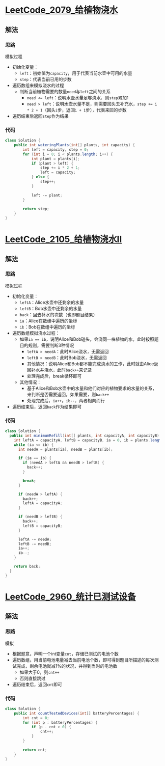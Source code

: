 # [LeetCode_2079_给植物浇水](https://leetcode.cn/problems/watering-plants)
## 解法
### 思路
模拟过程
- 初始化变量：
  - `left`：初始值为`capacity`，用于代表当前水壶中可用的水量
  - `step`：代表当前已用的步数
- 遍历数组来模拟浇水的过程
  - 判断当前植物需要的数量`need`与`left`之间的关系
    - `need <= left`：说明水壶水量足够浇水，则`step`累加1
    - `need > left`：说明水壶水量不足，则需要回头去补充水，`step += i * 2 + 1`（回头`i`步，返回`i + 1`步），代表来回的步数
- 遍历结束后返回`step`作为结果
### 代码
```java
class Solution {
    public int wateringPlants(int[] plants, int capacity) {
        int left = capacity, step = 0;
        for (int i = 0; i < plants.length; i++) {
            int plant = plants[i];
            if (plant > left) {
                step += i * 2 + 1;
                left = capacity;
            } else {
                step++;
            }
            
            left -= plant;
        }
        
        return step;
    }
}
```
# [LeetCode_2105_给植物浇水II](https://leetcode.cn/problems/watering-plants-ii)
## 解法
### 思路
模拟过程
- 初始化变量：
  - `leftA`：Alice水壶中还剩余的水量
  - `leftB`：Bob水壶中还剩余的水量
  - `back`：回去补水的次数（也即题目结果）
  - `ia`：Alice在数组中遍历的坐标
  - `ib`：Bob在数组中遍历的坐标
- 遍历数组模拟浇水过程：
  - 如果`ia == ib`，说明Alice和Bob碰头，会浇同一株植物的水，此时按照题目的规则，需要判断3种情况
    - `leftA > needA`：此时Alice浇水，无需返回
    - `leftB > needB`：此时Bob浇水，无需返回
    - 其他情况：说明Alice和Bob都不能完成浇水的工作，此时就由Alice返回补水并浇水，此时`back++`来记录
    - 处理完成后，break循环即可
  - 其他情况：
    - 基于Alice和Bob水壶中的水量和他们对应的植物要求的水量的关系，来判断是否需要返回，如果需要，则`back++`
    - 处理完成后，`ia++`，`ib--`，两者相向而行
- 遍历结束后，返回`back`作为结果即可
### 代码
```java
class Solution {
  public int minimumRefill(int[] plants, int capacityA, int capacityB) {
    int leftA = capacityA, leftB = capacityB, ia = 0, ib = plants.length - 1, back = 0;
    while (ia <= ib) {
      int needA = plants[ia], needB = plants[ib];

      if (ia == ib) {
        if (needA > leftA && needB > leftB) {
          back++;
        }

        break;
      }

      if (needA > leftA) {
        back++;
        leftA = capacityA;
      }

      if (needB > leftB) {
        back++;
        leftB = capacityB;
      }

      leftA -= needA;
      leftB -= needB;
      ia++;
      ib--;
    }

    return back;
  }
}
```
# [LeetCode_2960_统计已测试设备](https://leetcode.cn/problems/count-tested-devices-after-test-operations)
## 解法
### 思路
模拟
- 根据题意，声明一个int变量`cnt`，存储已测试的电池个数
- 遍历数组，用当前电池电量减去当前电池个数，即可得到题目所描述的每次测试完成，剩余电池就减1%的状况，并得到当时的电池数
  - 如果大于0，则`cnt++`
  - 否则直接跳过
- 遍历结束后，返回`cnt`即可
### 代码
```java
class Solution {
    public int countTestedDevices(int[] batteryPercentages) {
        int cnt = 0;
        for (int p : batteryPercentages) {
            if (p - cnt > 0) {
                cnt++;
            }
        }
        
        return cnt;
    }
}
```